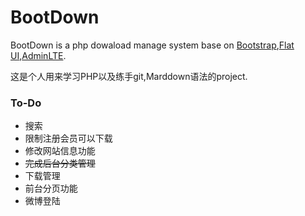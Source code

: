 # BootDown #

BootDown is a php dowaload manage system base on [Bootstrap](http://getbootstrap.com/),[Flat UI](http://designmodo.github.io/Flat-UI/),[AdminLTE](https://github.com/almasaeed2010/AdminLTE).

这是个人用来学习PHP以及练手git,Marddown语法的project.
### To-Do ###

* 搜索
* 限制注册会员可以下载
* 修改网站信息功能
* ~~完成后台分类管理~~
* 下载管理
* 前台分页功能
* 微博登陆
 

 